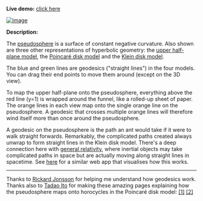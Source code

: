 **Live demo:** <a href="https://timhutton.github.io/PseudosphereGeodesics/">click here</a>

<a href="https://timhutton.github.io/PseudosphereGeodesics/">![image](https://user-images.githubusercontent.com/647092/99322731-82bbfd00-2868-11eb-9992-e0ea1fe77a95.png)</a>

**Description:**

The <a href="https://en.wikipedia.org/wiki/Pseudosphere">pseudosphere</a> is a surface of constant negative curvature. Also shown are three other representations of hyperbolic geometry: the <a href="https://en.wikipedia.org/wiki/Poincar%C3%A9_half-plane_model">upper half-plane model</a>, the <a href="https://en.wikipedia.org/wiki/Poincar%C3%A9_disk_model">Poincaré disk model</a> and the <a href="https://en.wikipedia.org/wiki/Beltrami%E2%80%93Klein_model">Klein disk model</a>.

The blue and green lines are geodesics ("straight lines") in the four models. You can drag their end points to move them around (except on the 3D view).

To map the upper half-plane onto the pseudosphere, everything above the red line (y=1) is wrapped around the funnel, like a rolled-up sheet of paper. The orange lines in each view map onto the single orange line on the pseudosphere. A geodesic that crosses multiple orange lines will therefore wind itself more than once around the pseudosphere.

A geodesic on the pseudosphere is the path an ant would take if it were to walk straight forwards. Remarkably, the complicated paths created always unwrap to form straight lines in the Klein disk model. There's a deep connection here with <a href="https://en.wikipedia.org/wiki/General_relativity">general relativity</a>, where inertial objects may take complicated paths in space but are actually moving along straight lines in spacetime. See <a href="https://timhutton.github.io/GravityIsNotAForce/variable_gravity.html">here</a> for a similar web app that visualises how this works.

----

Thanks to [Rickard Jonsson](http://relativitet.se/) for helping me understand how geodesics work. Thanks also to [Tadao Ito](http://web1.kcn.jp/hp28ah77/us_author.htm) for making these amazing pages explaining how the pseudosphere maps onto horocycles in the Poincaré disk model: [[1]](http://web1.kcn.jp/hp28ah77/us20_pseu.htm) [[2]](http://web1.kcn.jp/hp28ah77/us15_horo.htm)
